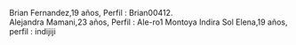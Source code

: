 Brian Fernandez,19 años, Perfil : Brian00412.  
Alejandra Mamani,23 años, Perfil : Ale-ro1
Montoya Indira Sol Elena,19 años, perfil : indijiji

